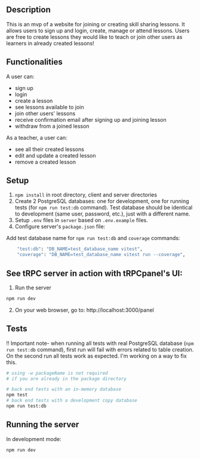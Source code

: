## Description

This is an mvp of a website for joining or creating skill sharing lessons. It allows users to sign up and login, create, manage or attend lessons. Users are free to create lessons they would like to teach or join other users as learners in already created lessons!

## Functionalities

A user can:

- sign up
- login
- create a lesson
- see lessons available to join
- join other users' lessons
- receive confirmation email after signing up and joining lesson
- withdraw from a joined lesson

As a teacher, a user can:

- see all their created lessons
- edit and update a created lesson
- remove a created lesson


## Setup

1. `npm install` in root directory, client and server directories
2. Create 2 PostgreSQL databases: one for development, one for running tests (for `npm run test:db` command). Test database should be identical to development (same user, password, etc.), just with a different name.
4. Setup `.env` files in `server` based on `.env.example` files.
5. Configure server's `package.json` file:

Add test database name for `npm run test:db` and `coverage` commands:

```bash
    "test:db": "DB_NAME=test_database_name vitest",
    "coverage": "DB_NAME=test_database_name vitest run --coverage",
```

## See tRPC server in action with tRPCpanel's UI:

1. Run the server

```bash
npm run dev
```

2. On your web browser, go to: http://localhost:3000/panel

## Tests

!! Important note- when running all tests with real PostgreSQL database (`npm run test:db` command), first run will fail with errors related to table creation. On the second run all tests work as expected. I'm working on a way to fix this.

```bash
# using -w packageName is not required
# if you are already in the package directory

# back end tests with an in-memory database
npm test
# back end tests with a development copy database
npm run test:db
```

## Running the server

In development mode:

```bash
npm run dev
```

